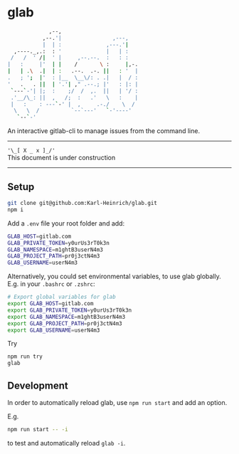 
# glab

```sh
             ,--,
           ,--.'|                ,---,
           |  | :              ,---.'|
  ,----._,.:  : '              |   | :
 /   /  ' /|  ' |     ,--.--.  :   : :
|   :     |'  | |    /       \ :     |,-.
|   | .\  .|  | :   .--.  .-. ||   : '  |
.   ; ';  |'  : |__  \__\/: . .|   |  / :
'   .   . ||  | '.'| ," .--.; |'   : |: |
 `---`-'| |;  :    ;/  /  ,.  ||   | '/ :
 .'__/\_: ||  ,   /;  :   .'   \   :    |
 |   :    : ---`-' |  ,     .-./    \  /
  \   \  /          `--`---'   `-'----'  
   `--`-'
```

An interactive gitlab-cli to manage issues from the command line.

---

`'\_[ X _ x ]_/'`  
This document is under construction

---

## Setup

```sh
git clone git@github.com:Karl-Heinrich/glab.git
npm i
```

Add a `.env` file your root folder and add:

```sh
GLAB_HOST=gitlab.com
GLAB_PRIVATE_TOKEN=y0urUs3rT0k3n
GLAB_NAMESPACE=m1ghtB3userN4m3
GLAB_PROJECT_PATH=pr0j3ctN4m3
GLAB_USERNAME=userN4m3
```

Alternatively, you could set environmental variables, to use
glab globally.
E.g. in your `.bashrc` or `.zshrc`:

```sh
# Export global variables for glab
export GLAB_HOST=gitlab.com
export GLAB_PRIVATE_TOKEN=y0urUs3rT0k3n
export GLAB_NAMESPACE=m1ghtB3userN4m3
export GLAB_PROJECT_PATH=pr0j3ctN4m3
export GLAB_USERNAME=userN4m3
```

Try

```sh
npm run try
glab
```

## Development

In order to automatically reload glab, use `npm run start` and add
an option.

E.g.

```sh
npm run start -- -i
```

to test and automatically reload `glab -i`.
